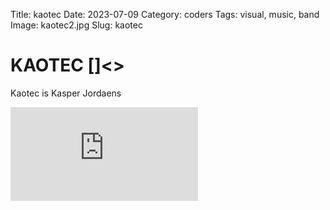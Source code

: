 Title: kaotec
Date: 2023-07-09
Category: coders
Tags: visual, music, band
Image: kaotec2.jpg
Slug: kaotec

# KAOTEC []<>

Kaotec is Kasper Jordaens


<div class='auto-resizable-iframe'>
<div class="cyber-tile-big cyber-tile-vid fg-dark bg-blue">
<iframe src="https://www.youtube.com/embed/R-HXQy1ZOxE?si=x6Kp1tJsK-XQrpfO" title="YouTube video player" frameborder="0" allow="accelerometer; autoplay; clipboard-write; encrypted-media; gyroscope; picture-in-picture; web-share" allowfullscreen></iframe>
</div>
</div>